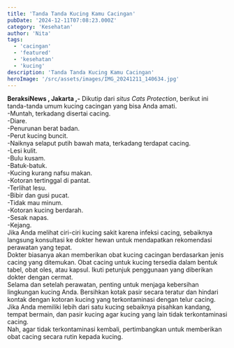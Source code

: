 ```yaml
---
title: 'Tanda Tanda Kucing Kamu Cacingan'
pubDate: '2024-12-11T07:08:23.000Z'
category: 'Kesehatan'
author: 'Nita'
tags:
  - 'cacingan'
  - 'featured'
  - 'kesehatan'
  - 'kucing'
description: 'Tanda Tanda Kucing Kamu Cacingan'
heroImage: '/src/assets/images/IMG_20241211_140634.jpg'
---
```


**BeraksiNews , Jakarta ,-** Dikutip dari _situs Cats Protection_, berikut ini tanda-tanda umum kucing cacingan yang bisa Anda amati.  
\-Muntah, terkadang disertai cacing.  
\-Diare.  
\-Penurunan berat badan.  
\-Perut kucing buncit.  
\-Naiknya selaput putih bawah mata, terkadang terdapat cacing.  
\-Lesi kulit.  
\-Bulu kusam.  
\-Batuk-batuk.  
\-Kucing kurang nafsu makan.  
\-Kotoran tertinggal di pantat.  
\-Terlihat lesu.  
\-Bibir dan gusi pucat.  
\-Tidak mau minum.  
\-Kotoran kucing berdarah.  
\-Sesak napas.  
\-Kejang.  
Jika Anda melihat ciri-ciri kucing sakit karena infeksi cacing, sebaiknya langsung konsultasi ke dokter hewan untuk mendapatkan rekomendasi perawatan yang tepat.  
Dokter biasanya akan memberikan obat kucing cacingan berdasarkan jenis cacing yang ditemukan. Obat cacing untuk kucing tersedia dalam bentuk tabel, obat oles, atau kapsul. Ikuti petunjuk penggunaan yang diberikan dokter dengan cermat.  
Selama dan setelah perawatan, penting untuk menjaga kebersihan lingkungan kucing Anda. Bersihkan kotak pasir secara teratur dan hindari kontak dengan kotoran kucing yang terkontaminasi dengan telur cacing.  
Jika Anda memiliki lebih dari satu kucing sebaiknya pisahkan kandang, tempat bermain, dan pasir kucing agar kucing yang lain tidak terkontaminasi cacing.  
Nah, agar tidak terkontaminasi kembali, pertimbangkan untuk memberikan obat cacing secara rutin kepada kucing.
